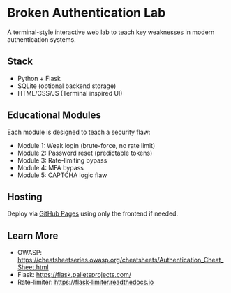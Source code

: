 # Broken Authentication Lab

A terminal-style interactive web lab to teach key weaknesses in modern authentication systems.

## Stack
- Python + Flask
- SQLite (optional backend storage)
- HTML/CSS/JS (Terminal inspired UI)

## Educational Modules
Each module is designed to teach a security flaw:
- Module 1: Weak login (brute-force, no rate limit)
- Module 2: Password reset (predictable tokens)
- Module 3: Rate-limiting bypass
- Module 4: MFA bypass
- Module 5: CAPTCHA logic flaw

## Hosting
Deploy via [GitHub Pages](https://pages.github.com) using only the frontend if needed.

## Learn More
- OWASP: https://cheatsheetseries.owasp.org/cheatsheets/Authentication_Cheat_Sheet.html
- Flask: https://flask.palletsprojects.com/
- Rate-limiter: https://flask-limiter.readthedocs.io
